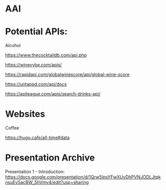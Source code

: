 # AAI

# Potential APIs:

Alcohol 

https://www.thecocktaildb.com/api.php

https://winevybe.com/apis/

https://rapidapi.com/globalwinescore/api/global-wine-score

https://untappd.com/api/docs

https://apileague.com/apis/search-drinks-api/

# Websites

Coffee

https://hugo.cafe/all-time#data

# Presentation Archive
Presentation 1 - Introduction: https://docs.google.com/presentation/d/1Qrw5IpsYFwXUvDhPVNJODLJtqknsuEySacBW_5hVmv4/edit?usp=sharing
